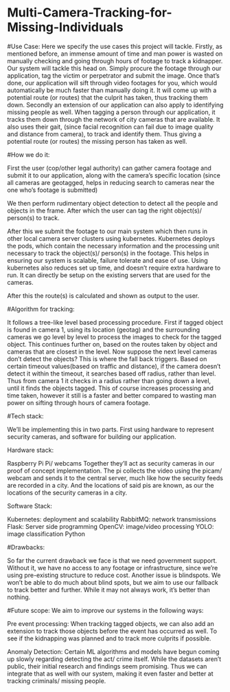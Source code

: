 # Multi-Camera-Tracking-for-Missing-Individuals

#Use Case:
Here we specify the use cases this project will tackle.
Firstly, as mentioned before, an immense amount of time and man power is wasted on manually checking and going through hours of footage to track a kidnapper.
Our system will tackle this head on. Simply procure the footage through our application, tag the victim or perpetrator and submit the image. Once that’s done, our application will sift through video footages for you, which would automatically be much faster than manually doing it.  It will come up with a potential route (or routes) that the culprit has taken, thus tracking them down. 
Secondly an extension of our application can also apply to identifying missing people as well. When tagging a person through our application, it tracks them down through the network of city cameras that are available. It also uses their gait, (since facial recognition can fail due to image quality and distance from camera), to track and identify them. Thus giving a potential route (or routes) the missing person has taken as well. 

#How we do it:

First the user (cop/other legal authority) can gather camera footage and submit it to our application, along with the camera’s specific location (since all cameras are geotagged, helps in reducing search to cameras near the one who’s footage is submitted)

We then perform rudimentary object detection to detect all the people and objects in the frame. After which the user can tag the right object(s)/ person(s) to track.

After this we submit the footage to our main system which then runs in other local camera server clusters using kubernetes. Kubernetes deploys the pods, which contain the necessary information and the processing unit necessary to track the object(s)/ person(s) in the footage. This helps in ensuring our system is scalable, failure tolerate and ease of use. Using kubernetes also reduces set up time, and doesn’t require extra hardware to run. It can directly be setup on the existing servers that are used for the cameras. 

After this the route(s) is calculated and shown as output to the user. 

#Algorithm for tracking:

It follows a tree-like level based processing procedure. 
First if tagged object is found in camera 1, using its location (geotag) and the surrounding cameras we go level by level to process the images to check for the tagged object. 
This continues further on, based on the routes taken by object and cameras that are closest in the level.
Now suppose the next level cameras don’t detect the objects? 
This is where the fall back triggers. Based on certain timeout values(based on traffic and distance), if the camera doesn’t detect it within the timeout, it searches based off radius, rather than level. 
Thus from camera 1 it checks in a radius rather than going down a level, until it finds the objects tagged. This of course increases processing and time taken, however it still is a faster and better compared to wasting man power on sifting through hours of camera footage. 

#Tech stack:

We’ll be implementing this in two parts. First using hardware to represent security cameras, and software for building our application. 

Hardware stack:

Raspberry Pi
Pi/ webcams
Together they’ll act as security cameras in our proof of concept implementation. 
The pi collects the video using the picam/ webcam and sends it to the central server, much like how the security feeds are recorded in a city.
And the locations of said pis are known, as our the locations of the security cameras in a city.

Software Stack:

Kubernetes: deployment and scalability
RabbitMQ: network transmissions
Flask: Server side programming
OpenCV: image/video processing
YOLO: image classification
Python

#Drawbacks:

So far the current drawback we face is that we need government support. 
Without it, we have no access to any footage or infrastructure, since we’re using pre-existing structure to reduce cost.
Another issue is blindspots. We won’t be able to do much about blind spots, but we aim to use our fallback to track better and further. While it may not always work, it’s better than nothing.

#Future scope:
We aim to improve our systems in the following ways:

Pre event processing: When tracking tagged objects, we can also add  an extension to track those objects before the event has occurred as well. To see if the kidnapping was planned and to track more culprits if possible.

Anomaly Detection: Certain ML algorithms and models have begun coming up slowly regarding detecting the act/ crime itself. While the datasets aren’t public, their initial research and findings seem promising. Thus we can integrate that as well with our system, making it even faster and better at tracking criminals/ missing people.

 


